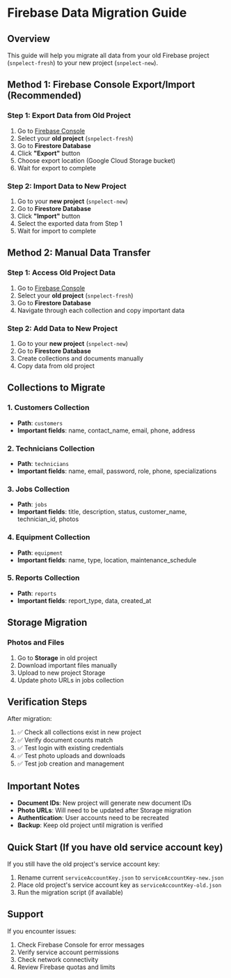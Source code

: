 # Firebase Data Migration Guide

## Overview
This guide will help you migrate all data from your old Firebase project (`snpelect-fresh`) to your new project (`snpelect-new`).

## Method 1: Firebase Console Export/Import (Recommended)

### Step 1: Export Data from Old Project
1. Go to [Firebase Console](https://console.firebase.google.com/)
2. Select your **old project** (`snpelect-fresh`)
3. Go to **Firestore Database**
4. Click **"Export"** button
5. Choose export location (Google Cloud Storage bucket)
6. Wait for export to complete

### Step 2: Import Data to New Project
1. Go to your **new project** (`snpelect-new`)
2. Go to **Firestore Database**
3. Click **"Import"** button
4. Select the exported data from Step 1
5. Wait for import to complete

## Method 2: Manual Data Transfer

### Step 1: Access Old Project Data
1. Go to [Firebase Console](https://console.firebase.google.com/)
2. Select your **old project** (`snpelect-fresh`)
3. Go to **Firestore Database**
4. Navigate through each collection and copy important data

### Step 2: Add Data to New Project
1. Go to your **new project** (`snpelect-new`)
2. Go to **Firestore Database**
3. Create collections and documents manually
4. Copy data from old project

## Collections to Migrate

### 1. Customers Collection
- **Path**: `customers`
- **Important fields**: name, contact_name, email, phone, address

### 2. Technicians Collection  
- **Path**: `technicians`
- **Important fields**: name, email, password, role, phone, specializations

### 3. Jobs Collection
- **Path**: `jobs`
- **Important fields**: title, description, status, customer_name, technician_id, photos

### 4. Equipment Collection
- **Path**: `equipment`
- **Important fields**: name, type, location, maintenance_schedule

### 5. Reports Collection
- **Path**: `reports`
- **Important fields**: report_type, data, created_at

## Storage Migration

### Photos and Files
1. Go to **Storage** in old project
2. Download important files manually
3. Upload to new project Storage
4. Update photo URLs in jobs collection

## Verification Steps

After migration:
1. ✅ Check all collections exist in new project
2. ✅ Verify document counts match
3. ✅ Test login with existing credentials
4. ✅ Test photo uploads and downloads
5. ✅ Test job creation and management

## Important Notes

- **Document IDs**: New project will generate new document IDs
- **Photo URLs**: Will need to be updated after Storage migration
- **Authentication**: User accounts need to be recreated
- **Backup**: Keep old project until migration is verified

## Quick Start (If you have old service account key)

If you still have the old project's service account key:

1. Rename current `serviceAccountKey.json` to `serviceAccountKey-new.json`
2. Place old project's service account key as `serviceAccountKey-old.json`
3. Run the migration script (if available)

## Support

If you encounter issues:
1. Check Firebase Console for error messages
2. Verify service account permissions
3. Check network connectivity
4. Review Firebase quotas and limits
